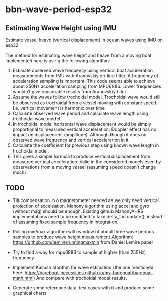 # bbn-wave-period-esp32

## Estimating Wave Height using IMU
Estimate vessel heave (vertical displacement) in ocean waves using IMU on esp32

The method for estimating wave height and heave from a moving boat implemented here is using the following algorithm:

1. Estimate observed wave frequency using vertical boat acceleration measurements from IMU with Aranovskiy on-line filter. A frequency of acceleration sampling is important. This code seems able to achieve about 250Hz acceleration sampling from MPU6886. Lower frequencies wouldn’t give reasonable results from Aranovskiy filter. 
1. Assume the waves follow trochoidal model. Trochoidal wave would still be observed as trochoidal from a vessel moving with constant speed. I.e. vertical movement is harmonic over time 
1. Calculate observed wave period and calculate wave length using trochoidal wave model. 
1. In trochoidal model horizontal wave displacement would be simply proportional to measured vertical acceleration. Doppler effect has no impact on displacement (amplitude). Although though it does on observed wave frequency and vertical acceleration in it. 
1. Calculate the coefficient for previous step using known wave length in trochoidal model. 
1. This gives a simple formula to produce vertical displacement from measured vertical acceleration. Valid in the considered models even by observations from a moving vessel (assuming speed doesn’t change much)

## TODO

* Tilt compensation. No magnetometer needed as we only need vertical projection of acceleation. Mahony algorithm using accel and gyro (without mag) should be enough. Existing github MahonyAHRS implementations need to be modified to take delta_t in update(), instead of assuming fixed sample frequency in integration.

* Rolling min/max algorithm with window
of about three wave periods samples to produce wave height measurement
Algorithm: https://github.com/lemire/runningmaxmin
from Daniel Lemire paper

* Try to find a way for mpu6886 to sample at higher (than 250Hz) frequency

* Implement Kalman alorithm for wave estimation (the one mentioned here: https://bareboat-necessities.github.io/my-bareboat/bareboat-math.html) And compare with trochoidal model results.

* Generate some reference data, test cases with it and produce some graphical charts
  
